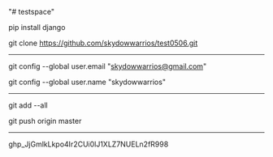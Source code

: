 "# testspace" 

pip install django

git clone https://github.com/skydowwarrios/test0506.git

----------------------------------------------------------------

git config --global user.email "skydowwarrios@gmail.com"

git config --global user.name "skydowwarrios"

----------------------------------------------------------------

git add --all

git push origin master

----------------------------------------------------------------
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
